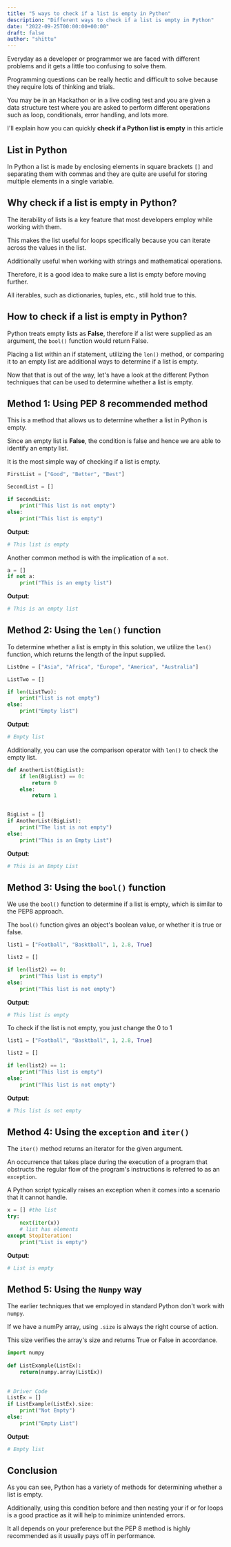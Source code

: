 ```yaml
---
title: "5 ways to check if a list is empty in Python"
description: "Different ways to check if a list is empty in Python"
date: "2022-09-25T00:00:00+00:00"
draft: false
author: "shittu"
---
```


Everyday as a developer or programmer we are faced with different problems and it gets a little too confusing to solve them. 

Programming questions can be really hectic and difficult to solve because they require lots of thinking and trials. 

You may be in an Hackathon or in a live coding test and you are given a data structure test where you are asked to perform different operations such as loop, conditionals, error handling, and lots more. 

I'll explain how you can quickly **check if a Python list is empty** in this article

## List in Python

In Python a list is made by enclosing elements in square brackets `[]` and separating them with commas and they are quite are useful for storing multiple elements in a single variable.

## Why check if a list is empty in Python?

The iterability of lists is a key feature that most developers employ while working with them. 

This makes the list useful for loops specifically because you can iterate across the values in the list. 

Additionally useful when working with strings and mathematical operations.

Therefore, it is a good idea to make sure a list is empty before moving further.

All iterables, such as dictionaries, tuples, etc., still hold true to this.

## How to check if a list is empty in Python?

Python treats empty lists as **False**, therefore if a list were supplied as an argument, the `bool()` function would return False. 

Placing a list within an if statement, utilizing the `len()` method, or comparing it to an empty list are additional ways to determine if a list is empty.

Now that that is out of the way, let's have a look at the different Python techniques that can be used to determine whether a list is empty.


## Method 1: Using PEP 8 recommended method

This is a method that allows us to determine whether a list in Python is empty. 

Since an empty list is **False**, the condition is false and hence we are able to identify an empty list. 

It is the most simple way of checking if a list is empty. 

```Python
FirstList = ["Good", "Better", "Best"]

SecondList = []

if SecondList:
    print("This list is not empty")
else:
    print("This list is empty")

```

**Output**:
```Python
# This list is empty
```

Another common method is with the implication of a `not`.

```Python
a = []
if not a:
    print("This is an empty list")

```

**Output**:
```Python
# This is an empty list
```

## Method 2: Using the `len()` function

To determine whether a list is empty in this solution, we utilize the `len()` function, which returns the length of the input supplied. 

```Python
ListOne = ["Asia", "Africa", "Europe", "America", "Australia"]

ListTwo = []

if len(ListTwo):
    print("list is not empty")
else:
    print("Empty list")

```

**Output**:
```Python
# Empty list
```

Additionally, you can use the comparison operator with `len()` to check the empty list.

```Python
def AnotherList(BigList):
    if len(BigList) == 0:
        return 0
    else:
        return 1
 

BigList = []
if AnotherList(BigList):
    print("The list is not empty")
else:
    print("This is an Empty List")

```

**Output**:
```Python
# This is an Empty List
```

## Method 3: Using the `bool()` function

We use the `bool()` function to determine if a list is empty, which is similar to the PEP8 approach. 

The `bool()` function gives an object's boolean value, or whether it is true or false.

```Python
list1 = ["Football", "Basktball", 1, 2.8, True]

list2 = []

if len(list2) == 0:
    print("This list is empty")
else:
    print("This list is not empty")

```
**Output**:
```Python
# This list is empty
```
To check if the list is not empty, you just change the 0 to 1

```Python
list1 = ["Football", "Basktball", 1, 2.8, True]

list2 = []

if len(list2) == 1:
    print("This list is empty")
else:
    print("This list is not empty")

```
**Output**:
```Python
# This list is not empty
```

## Method 4: Using the `exception` and `iter()`

The `iter()` method returns an iterator for the given argument.

An occurrence that takes place during the execution of a program that obstructs the regular flow of the program's instructions is referred to as an `exception`. 

A Python script typically raises an exception when it comes into a scenario that it cannot handle.

```Python
x = [] #the list
try:
    next(iter(x))
    # list has elements
except StopIteration:
    print("List is empty")

```

**Output**:
```Python
# List is empty
```

## Method 5: Using the `Numpy` way


The earlier techniques that we employed in standard Python don't work with `numpy`.

If we have a numPy array, using `.size` is always the right course of action. 

This size verifies the array's size and returns True or False in accordance.

```Python
import numpy
 
def ListExample(ListEx):
    return(numpy.array(ListEx))
 
 
# Driver Code
ListEx = []
if ListExample(ListEx).size:
    print("Not Empty")
else:
    print("Empty List")

```

**Output**:
```Python
# Empty list
```

## Conclusion

As you can see, Python has a variety of methods for determining whether a list is empty. 

Additionally, using this condition before and then nesting your if or for loops is a good practice as it will help to minimize unintended errors. 

It all depends on your preference but the PEP 8 method is highly recommended as it usually pays off in performance.







